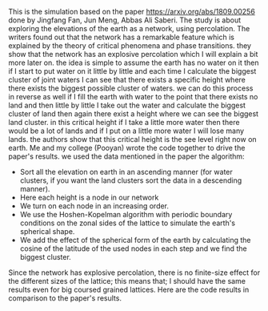 This is the simulation based on the paper https://arxiv.org/abs/1809.00256 done by Jingfang Fan, Jun Meng, Abbas Ali Saberi. The study is about exploring the elevations of the earth as a network, using percolation. The writers found out that the network has a remarkable feature which is explained by the theory of critical phenomena and phase transitions. they show that the network has an explosive percolation which I will explain a bit more later on. the idea is simple to assume the earth has no water on it then if I start to put water on it little by little and each time I calculate the biggest cluster of joint waters I can see that there exists a specific height where there exists the biggest possible cluster of waters. we can do this process in reverse as well if I fill the earth with water to the point that there exists no land and then little by little I take out the water and calculate the biggest cluster of land then again there exist a height where we can see the biggest land cluster. in this critical height if I take a little more water then there would be a lot of lands and if I put on a little more water I will lose many lands. the authors show that this critical height is the see level right now on earth. Me and my college (Pooyan) wrote the code together to drive the paper's results.
we used the data mentioned in the paper
the algorithm:

- Sort all the elevation on earth in an ascending manner (for water clusters, if you want the land clusters sort the data in a descending manner).
- Here each height is a node in our network
- We turn on each node in an increasing order.
- We use the Hoshen-Kopelman algorithm with periodic boundary conditions on the zonal sides of the lattice to simulate the earth's spherical shape.
- We add the effect of the spherical form of the earth by calculating the cosine of the latitude of the used nodes in each step and we find the biggest cluster.

Since the network has explosive percolation, there is no finite-size effect for the different sizes of the lattice; this means that; I should have the same results even for big coursed grained lattices.
Here are the code results in comparison to the paper's results.

